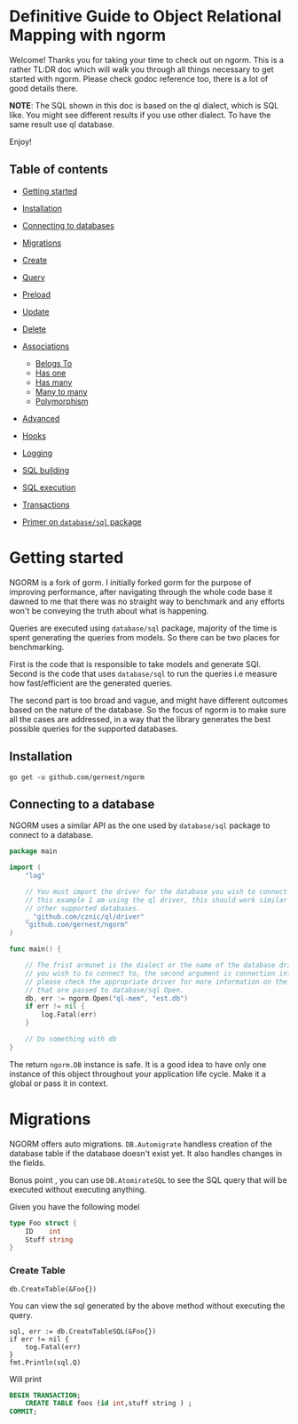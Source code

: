 # Definitive Guide to Object Relational Mapping with ngorm

Welcome! Thanks you for taking your time to check out on ngorm. This is a rather
TL:DR doc which will walk you through all things necessary to get started with
ngorm. Please check godoc reference too, there is a lot of good details there.


**NOTE**: The SQL shown in this doc is based on the ql dialect, which is SQL
like. You might see different results if you use other dialect. To have the same
result use ql database.

Enjoy!

## Table of contents

- [Getting started](#getting-started)
 - [Installation](#installation)
 - [Connecting to databases](#connecting-to-a-database)
 - [Migrations](#migrations)
 - [Create](#create)
 - [Query](#query)
 - [Preload](#preload)
 - [Update](#update)
 - [Delete](#delete)
 - [Associations](#associations)
    - [Belogs To](#belongs-to)
    - [Has one](#has-one)
    - [Has many](#has-many)
    - [Many to many](many-to-many)
    - [Polymorphism](#polymorphism)

- [Advanced](#advanced)
 - [Hooks](#hooks)
 - [Logging](#logging)
 - [SQL building](#sql-building)
 - [SQL execution](#sql-execution)
 - [Transactions](#transactions)

- [Primer on `database/sql` package](#primer-on-database-sql-package)


# Getting started

NGORM is a fork of gorm. I initially forked gorm for the purpose of improving
performance, after navigating through the whole code base it dawned to me that
there was no straight way to benchmark and any efforts won't be conveying the
truth about what is happening.

Queries are executed using `database/sql` package, majority of the time is spent
generating the queries from models. So there can be two places for
benchmarking.

First is the code that is responsible to take models and generate SQl. Second is the
code that uses `database/sql` to run the queries i.e measure how fast/efficient
are the generated queries.

The second part is too broad and vague, and might have different outcomes based
on the nature of the database. So the focus of ngorm is to make sure all the
cases are addressed, in a way that  the library generates the best possible
queries for the supported databases.

## Installation

	go get -u github.com/gernest/ngorm

## Connecting to a database

NGORM uses a similar API as the one used by `database/sql` package to connect
to a database.

```go
package main

import (
	"log"

	// You must import the driver for the database you wish to connect to. In
	// this example I am using the ql driver, this should work similar for the
	// other supported databases.
	_ "github.com/cznic/ql/driver"
	"github.com/gernest/ngorm"
)

func main() {

	// The frist armunet is the dialect or the name of the database driver that
	// you wish to to connect to, the second argument is connection information
	// please check the appropriate driver for more information on the arguments
	// that are passed to database/sql Open.
	db, err := ngorm.Open("ql-mem", "est.db")
	if err != nil {
		log.Fatal(err)
	}

	// Do something with db
}
```

The return `ngorm.DB` instance is safe. It is a good idea to have only one
instance of this object throughout your application life cycle. Make it a global
or pass it in context.


# Migrations
NGORM offers auto migrations. `DB.Automigrate` handless creation of the database
table if the database doesn't exist yet. It also handles changes in the fields.

Bonus point , you can use `DB.AtomirateSQL` to see the SQL query that will be
executed without executing anything.

Given you have the following model

```go
type Foo struct {
	ID    int
	Stuff string
}
```

### Create Table

	db.CreateTable(&Foo{})

You can view the sql generated by the above method without executing the query.

	sql, err := db.CreateTableSQL(&Foo{})
	if err != nil {
		tog.Fatal(err)
	}
	fmt.Println(sql.Q)

Will print

```sql
BEGIN TRANSACTION; 
	CREATE TABLE foos (id int,stuff string ) ;
COMMIT;
```

